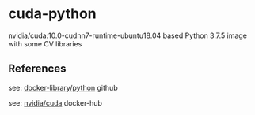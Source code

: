 # cuda-python

nvidia/cuda:10.0-cudnn7-runtime-ubuntu18.04 based Python 3.7.5 image with some CV libraries

## References

see: [docker-library/python](https://github.com/docker-library/python) github

see: [nvidia/cuda](https://hub.docker.com/r/nvidia/cuda) docker-hub

